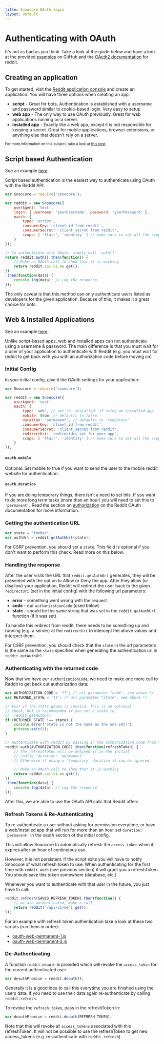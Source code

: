 ```yaml
---
title: Snoocore OAuth login
layout: default
---
```


# Authenticating with OAuth

It's not as bad as you think. Take a look at the guide below and have a look at the provided [examples](https://github.com/trevorsenior/snoocore-examples/tree/master) on GitHub and the [OAuth2 documentation](https://github.com/reddit/reddit/wiki/OAuth2#manually-revoking-a-token) for reddit.

## Creating an application

To get started, visit the [Reddit application console](https://ssl.reddit.com/prefs/apps) and create an application. You will have three options when creating an app:

- **script** - Great for bots. Authentication is established with a username and password similar to cookie-based login. Very easy to setup.
- **web app** - The only way to use OAuth previously. Great for web applications running on a server.
- **installed app** - Exactly like a web app, except it is not responsible for keeping a secret. Great for mobile applications, browser extensions, or anything else that doesn't rely on a server.

<sub>For more information on this subject, take a look at [this post](http://www.reddit.com/r/redditdev/comments/1xk8wf/oauth2_custom_schemes_and_other_goodies/).</sub>

## Script based Authentication

See an example [here](https://github.com/trevorsenior/snoocore-examples/blob/master/node/oauth-script.js).

Script based authentication is the easiest way to authenticate using OAuth with the Reddit API:

```javascript
var Snoocore = require('snoocore');

var reddit = new Snoocore({
	userAgent: 'test',
	login: { username: 'yourUsername', password: 'yourPassword' },
	oauth: { 
		type: 'script',
		consumerKey: 'client_id from reddit', 
		consumerSecret: 'client_secret from reddit',
		scope: [ 'flair', 'identity' ] // make sure to set all the scopes you need.
	}
});	 

// To authenticate with OAuth, simply call `auth()`
return reddit.auth().then(function() {
    // Make an OAuth call to show that it is working
    return reddit.api.v1.me.get();
})
.then(function(data) {
    console.log(data); // Log the response
});

```

The only caveat is that this method can only authenticate users listed as developers for the given application. Because of this, it makes it a great choice for bots.

## Web & Installed Applications

See an example [here](https://github.com/trevorsenior/snoocore-examples/blob/master/node/oauth-web.js).

Unlike script-based apps, web and installed apps can not authenticate using a username & password. The main difference is that you must wait for a user of your application to authenticate with Reddit (e.g. you must wait for reddit to get back with you with an authorization code before moving on)


### Initial Config

In your initial config, give it the OAuth settings for your application:

```javascript
var Snoocore = require('snoocore');

var reddit = new Snoocore({
	userAgent: 'test',
	oauth: { 
		type: 'web', // set to 'installed' if using an installed app
		mobile: true, // defaults to false.
		duration: 'permanent', // defaults to 'temporary'
		consumerKey: 'client_id from reddit', 
		consumerSecret: 'client_secret from reddit',
		redirectUri: 'redirectUri set for your app',
		scope: [ 'flair', 'identity' ] // make sure to set all the scopes you need.
	}
});	 
```

#### `oauth.mobile` 

Optional. Set mobile to true if you want to send the user to the mobile reddit website for authentication.

#### `oauth.duration`

If you are doing temporary things, there isn't a need to set this. If you want to do more long term tasks (more than an hour) you will need to set this to `'permanent'`. Read the section on [authorization](https://github.com/reddit/reddit/wiki/OAuth2#authorization) on the Reddit OAuth documentation for more information.

### Getting the authentication URL

```javascript
var state = 'foobar';
var authUrl = reddit.getAuthUrl(state);
```

For CSRF prevention, you should set a `state`. This field is optional if you don't want to perform this check. Read more on this below.

### Handling the response

After the user visits the URL that `reddit.getAuthUrl` generates, they will be presented with the option to Allow or Deny the app. After they allow (or disallow) your application, Reddit will redirect the user back to the given `redirectUri` (set in the initial config)  with the following url parameters:

 - **error** - something went wrong with the request
 - **code** - our `authorizationCode` (used below)
 - **state** - should be the same string that was  set in the `reddit.getAuthUrl` function (if it was set).

To handle this redirect from reddit, there needs to be something up and running (e.g. a server) at the `redirectUri` to intercept the above values and interpret them.

For CSRF prevention, you should check that the `state` in the url parameters is the same as the `state` specified when generating the authentication url in `reddit.getAuthUrl`.

### Authenticating with the returned code

Now that we have our `authorizationCode`, we need to make one more call to Reddit to get back out authorization data:

```javascript
var AUTHORIZATION_CODE = '??'; /* url parameter "code", see above */
var RETURNED_STATE = '??'; /* url parameter "state", see above */

// Exit if the state given is invalid. This is an optional
// check, but is recommended if you set a state in 
// `reddit.getAuthUrl`
if (RETURNED_STATE !== state) {
	console.error('State is not the same as the one set!');
    process.exit(1);																  
}

// Authenticate with reddit by passing in the authorization code from the response
reddit.auth(AUTHORIZATION_CODE).then(function(refreshToken) {
    // The refreshToken will be defined if in the initial
	// config `duration: 'permanent'`
	// Otherwise if using a 'temporary' duration it can be ignored.

    // Make an OAuth call to show that it is working
    return reddit.api.v1.me.get();
})
.then(function(data) {
    console.log(data); // Log the response
});
```

After this, we are able to use the OAuth API calls that Reddit offers.

### Refresh Tokens & Re-Authenticating

To re-authenticate a user without asking for permission everytime, or have a web/installed app that will run for more than an hour set `duration: 'permanent'` in the oauth section of the initial config.

This will allow Snoocore to automatically refresh the `access_token` when it expires after an hour of continuious use.

However, it is not persistant. If the script exits you will have to notify Snoocore of what refresh token to use. When authenticating for the first time with `reddit.auth` (see previous section) it will grant you a refreshToken. You should save this token somewhere (database, etc.)

Whenever you want to authenticate with that user in the future, you just have to call:

```javascript
reddit.refresh(SAVED_REFRESH_TOKEN).then(function() {
    // we are authenticated, make a call
	return reddit('/api/v1/me').get();
});
```

For an example with refresh token authentication take a look at these two scripts (run them in order):

 - [oauth-web-permanent-1.js](https://github.com/trevorsenior/snoocore-examples/blob/master/node/oauth-web-permanent-1.js)
 - [oauth-web-permanent-2.js](https://github.com/trevorsenior/snoocore-examples/blob/master/node/oauth-web-permanent-2.js)

### De-Authenticating

A function `reddit.deauth` is provided which will revoke the `access_token` for the current authenticated user.

```javascript
var deauthPromise = reddit.deauth();
```

Generally it is a good idea to call this everytime you are finished using the users data. If you need to use their data again re-authenticate by calling `reddit.refresh`.

To revoke the `refresh_token`, pass in the refreshToken in:

```javascript
var deauthPromise = reddit.deauth(REFRESH_TOKEN);
```

Note that this will revoke all `access_tokens` associated with this refreshToken. It will not be possible to use the refreshToken to get new access_tokens (e.g. re-authenticate with `reddit.refresh`).


